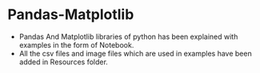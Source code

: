 # Pandas-Matplotlib
- Pandas And Matplotlib libraries of python has been explained with examples in the form of Notebook.
- All the csv files and image files which are used in examples have been added in Resources folder.
